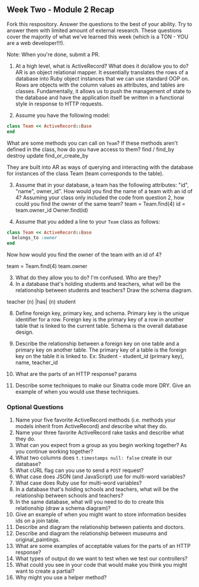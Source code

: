 ## Week Two - Module 2 Recap

Fork this respository. Answer the questions to the best of your ability. Try to answer them with limited amount of external research. These questions cover the majority of what we've learned this week (which is a TON - YOU are a web developer!!!). 

Note: When you're done, submit a PR. 

1. At a high level, what is ActiveRecord? What does it do/allow you to do?
AR is an object relational mapper. It essentially translates the rows of a database into Ruby object instances that we can use standard OOP on. Rows are objects with the column values as attributes, and tables are classes. Fundamentally, it allows us to push the management of state to the database and have the application itself be written in a functional style in response to HTTP requests.

2. Assume you have the following model:

```ruby
class Team << ActiveRecord::Base
end
```

What are some methods you can call on `Team`? If these methods aren't defined in the class, how do you have access to them?
find / find_by
destroy
update
find_or_create_by

They are built into AR as ways of querying and interacting with the database for instances of the class Team (team corresponds to the table). 

3. Assume that in your database, a team has the following attributes: "id", "name", owner_id". How would you find the name of a team with an id of 4? Assuming your class only included the code from question 2, how could you find the owner of the same team?
team = Team.find(4)
id = team.owner_id
Owner.find(id)

4. Assume that you added a line to your `Team` class as follows:

```ruby
class Team << ActiveRecord::Base
  belongs_to :owner
end
```

Now how would you find the owner of the team with an id of 4?

team = Team.find(4)
team.owner

3. What do they allow you to do?
I'm confused. Who are they?
7. In a database that's holding students and teachers, what will be the relationship between students and teachers? Draw the schema diagram.

teacher (n) |has| (n) student

8. Define foreign key, primary key, and schema.
Primary key is the unique identifier for a row. 
Foreign key is the primary key of a row in another table that is linked to the current table.
Schema is the overall database design.

9. Describe the relationship between a foreign key on one table and a primary key on another table.
The primary key of a table is the foreign key on the table it is linked to. Ex: Student - student_id (primary key), name, teacher_id

10. What are the parts of an HTTP response?
params

11. Describe some techniques to make our Sinatra code more DRY. Give an example of when you would use these techniques.



### Optional Questions

1. Name your five favorite ActiveRecord methods (i.e. methods your models inherit from ActiveRecord) and describe what they do.
2. Name your three favorite ActiveRecord rake tasks and describe what they do.
4. What can you expect from a group as you begin working together? As you continue working together?
5. What two columns does `t.timestamps null: false` create in our database?
6. What cURL flag can you use to send a `POST` request?
7. What case does JSON (and JavaScript) use for multi-word variables?
8. What case does Ruby use for multi-word variables?
9. In a database that's holding schools and teachers, what will be the relationship between schools and teachers?
10. In the same database, what will you need to do to create this relationship (draw a schema diagram)?
11. Give an example of when you might want to store information besides ids on a join table.
12. Describe and diagram the relationship between patients and doctors.
13. Describe and diagram the relationship between museums and original_paintings.
14. What are some examples of acceptable values for the parts of an HTTP response?
15. What types of output do we want to test when we test our controllers?
16. What could you see in your code that would make you think you might want to create a partial?
17. Why might you use a helper method?
